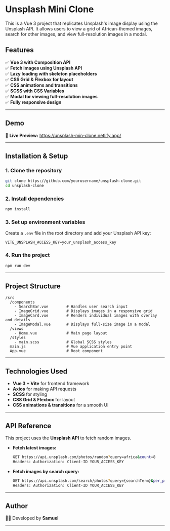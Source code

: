 # **Unsplash Mini Clone**

This is a Vue 3 project that replicates Unsplash's image display using the Unsplash API. It allows users to view a grid of African-themed images, search for other images, and view full-resolution images in a modal.

## **Features**

✅ **Vue 3 with Composition API**  
✅ **Fetch images using Unsplash API**  
✅ **Lazy loading with skeleton placeholders**  
✅ **CSS Grid & Flexbox for layout**  
✅ **CSS animations and transitions**  
✅ **SCSS with CSS Variables**  
✅ **Modal for viewing full-resolution images**  
✅ **Fully responsive design**

---

## **Demo**

🚀 **Live Preview:** https://unsplash-min-clone.netlify.app/

---

## **Installation & Setup**

### **1. Clone the repository**

```sh
git clone https://github.com/yourusername/unsplash-clone.git
cd unsplash-clone
```

### **2. Install dependencies**

```sh
npm install
```

### **3. Set up environment variables**

Create a `.env` file in the root directory and add your Unsplash API key:

```
VITE_UNSPLASH_ACCESS_KEY=your_unsplash_access_key
```

### **4. Run the project**

```sh
npm run dev
```

---

## **Project Structure**

```
/src
  /components
    - SearchBar.vue        # Handles user search input
    - ImageGrid.vue        # Displays images in a responsive grid
    - ImageCard.vue        # Renders individual images with overlay and details
    - ImageModal.vue       # Displays full-size image in a modal
  /views
    - Home.vue             # Main page layout
  /styles
    - main.scss            # Global SCSS styles
  main.js                  # Vue application entry point
  App.vue                  # Root component
```

---

## **Technologies Used**

- **Vue 3 + Vite** for frontend framework
- **Axios** for making API requests
- **SCSS** for styling
- **CSS Grid & Flexbox** for layout
- **CSS animations & transitions** for a smooth UI

---

## **API Reference**

This project uses the **Unsplash API** to fetch random images.

- **Fetch latest images:**

  ```sh
  GET https://api.unsplash.com/photos/random?query=africa&count=8
  Headers: Authorization: Client-ID YOUR_ACCESS_KEY
  ```

- **Fetch images by search query:**
  ```sh
  GET https://api.unsplash.com/search/photos?query={searchTerm}&per_page=8
  Headers: Authorization: Client-ID YOUR_ACCESS_KEY
  ```

---

## **Author**

👨‍💻 Developed by **Samuel**

---
